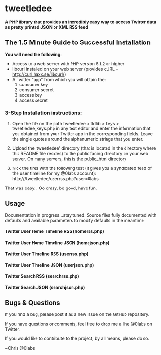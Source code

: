 tweetledee
==========

**A PHP library that provides an incredibly easy way to access Twitter data as pretty printed JSON or XML RSS feed**

## The 1.5 Minute Guide to Successful Installation
**You will need the following**:
 - Access to a web server with PHP version 5.1.2 or higher
 - libcurl installed on your web server (provides cURL - http://curl.haxx.se/libcurl/)
 - A Twitter "app" from which you will obtain the:
	1) consumer key
	2) consumer secret
	3) access key
	4) access secret

### 3-Step Installation instructions:

1. Open the file on the path tweetledee > tldlib > keys > tweetledee_keys.php in any text editor and enter the information that you obtained from your Twitter app in the corresponding fields.  Leave the single quotes around the alphanumeric strings that you enter.

2. Upload the 'tweetledee' directory (that is located in the directory where this README file resides) to the public facing directory on your web server.  On many servers, this is the public_html directory

3. Kick the tires with the following test (it gives you a syndicated feed of the user timeline for my @0labs account):
	http://<yourdomain>/tweetledee/userrss.php?user=0labs

That was easy... Go crazy, be good, have fun.

## Usage
Documentation in progress...stay tuned.  Source files fully documented with defaults and available parameters to modify defaults in the meantime
#### Twitter User Home Timeline RSS (homerss.php)
#### Twitter User Home Timeline JSON (homejson.php)
#### Twitter User Timeline RSS (userrss.php)
#### Twitter User Timeline JSON (userjson.php)
#### Twitter Search RSS (searchrss.php)
#### Twitter Search JSON (searchjson.php)

## Bugs & Questions
If you find a bug, please post it as a new issue on the GitHub repository.

If you have questions or comments, feel free to drop me a line @0labs on Twitter.

If you would like to contribute to the project, by all means, please do so.

~Chris
@0labs

